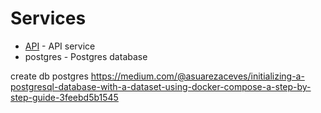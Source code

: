# Services

* [API](./api/README.md) - API service
* postgres - Postgres database

create db postgres
https://medium.com/@asuarezaceves/initializing-a-postgresql-database-with-a-dataset-using-docker-compose-a-step-by-step-guide-3feebd5b1545